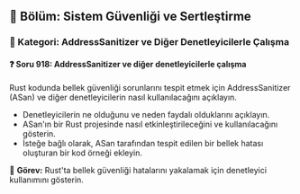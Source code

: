 ## 📘 Bölüm: Sistem Güvenliği ve Sertleştirme
### 🔹 Kategori: AddressSanitizer ve Diğer Denetleyicilerle Çalışma
#### ❓ Soru 918: AddressSanitizer ve diğer denetleyicilerle çalışma

Rust kodunda bellek güvenliği sorunlarını tespit etmek için AddressSanitizer (ASan) ve diğer denetleyicilerin nasıl kullanılacağını açıklayın.

- Denetleyicilerin ne olduğunu ve neden faydalı olduklarını açıklayın.
- ASan'ın bir Rust projesinde nasıl etkinleştirileceğini ve kullanılacağını gösterin.
- İsteğe bağlı olarak, ASan tarafından tespit edilen bir bellek hatası oluşturan bir kod örneği ekleyin.

🔧 **Görev:** Rust'ta bellek güvenliği hatalarını yakalamak için denetleyici kullanımını gösterin.
